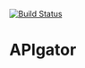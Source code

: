 [![Build Status](https://travis-ci.org/CrazyGoatStudio/APIgator.svg?branch=master)](https://travis-ci.org/CrazyGoatStudio/APIgator)
# APIgator